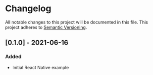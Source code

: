 # Changelog

All notable changes to this project will be documented in this file.
This project adheres to [Semantic Versioning](http://semver.org/).

## [0.1.0] - 2021-06-16

### Added

- Initial React Native example
